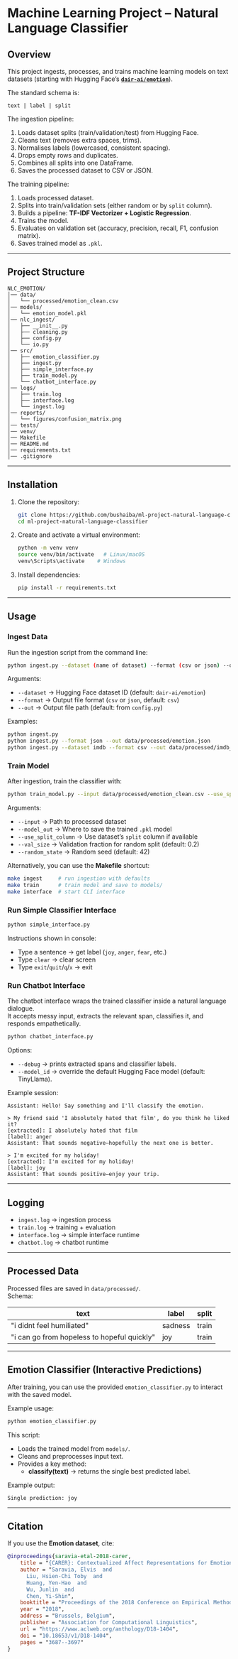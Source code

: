 # Machine Learning Project – Natural Language Classifier  

## Overview  
This project ingests, processes, and trains machine learning models on text datasets (starting with Hugging Face’s **[`dair-ai/emotion`](https://huggingface.co/datasets/dair-ai/emotion)**).  

The standard schema is:  
```
text | label | split
```

The ingestion pipeline:  
1. Loads dataset splits (train/validation/test) from Hugging Face.  
2. Cleans text (removes extra spaces, trims).  
3. Normalises labels (lowercased, consistent spacing).  
4. Drops empty rows and duplicates.  
5. Combines all splits into one DataFrame.  
6. Saves the processed dataset to CSV or JSON.  

The training pipeline:  
1. Loads processed dataset.  
2. Splits into train/validation sets (either random or by `split` column).  
3. Builds a pipeline: **TF-IDF Vectorizer + Logistic Regression**.  
4. Trains the model.  
5. Evaluates on validation set (accuracy, precision, recall, F1, confusion matrix).  
6. Saves trained model as `.pkl`.  

---

## Project Structure  
```
NLC_EMOTION/
│── data/
│   └── processed/emotion_clean.csv
│── models/
│   └── emotion_model.pkl
│── nlc_ingest/
│   ├── __init__.py
│   ├── cleaning.py
│   ├── config.py
│   └── io.py
│── src/
│   ├── emotion_classifier.py
│   ├── ingest.py
│   ├── simple_interface.py
│   ├── train_model.py
│   └── chatbot_interface.py
│── logs/
│   ├── train.log
│   ├── interface.log
│   └── ingest.log
│── reports/
│   └── figures/confusion_matrix.png
│── tests/
│── venv/
│── Makefile
│── README.md
│── requirements.txt
│── .gitignore
```

---

## Installation  

1. Clone the repository:  
   ```bash
   git clone https://github.com/bushaiba/ml-project-natural-language-classifier.git
   cd ml-project-natural-language-classifier
   ```

2. Create and activate a virtual environment:  
   ```bash
   python -m venv venv
   source venv/bin/activate   # Linux/macOS
   venv\Scripts\activate    # Windows
   ```

3. Install dependencies:  
   ```bash
   pip install -r requirements.txt
   ```

---

## Usage  

### Ingest Data
Run the ingestion script from the command line:
```bash
python ingest.py --dataset (name of dataset) --format (csv or json) --out (path to output file)
```

Arguments:  
- `--dataset` → Hugging Face dataset ID (default: `dair-ai/emotion`)  
- `--format`  → Output file format (`csv` or `json`, default: `csv`)  
- `--out`     → Output file path (default: from `config.py`)  

Examples:  
```bash
python ingest.py
python ingest.py --format json --out data/processed/emotion.json
python ingest.py --dataset imdb --format csv --out data/processed/imdb_clean.csv
```

### Train Model
After ingestion, train the classifier with:  
```bash
python train_model.py --input data/processed/emotion_clean.csv --use_split_column --model_out models/emotion_logreg_tfidf.pkl
```

Arguments:  
- `--input` → Path to processed dataset  
- `--model_out` → Where to save the trained `.pkl` model  
- `--use_split_column` → Use dataset’s `split` column if available  
- `--val_size` → Validation fraction for random split (default: 0.2)  
- `--random_state` → Random seed (default: 42)  

Alternatively, you can use the **Makefile** shortcut:  
```bash
make ingest     # run ingestion with defaults
make train      # train model and save to models/
make interface  # start CLI interface
```

### Run Simple Classifier Interface  
```bash
python simple_interface.py
```
Instructions shown in console:  
- Type a sentence → get label (`joy`, `anger`, `fear`, etc.)  
- Type `clear` → clear screen  
- Type `exit`/`quit`/`q`/`x` → exit  

### Run Chatbot Interface  
The chatbot interface wraps the trained classifier inside a natural language dialogue.  
It accepts messy input, extracts the relevant span, classifies it, and responds empathetically.  

```bash
python chatbot_interface.py
```

Options:  
- `--debug` → prints extracted spans and classifier labels.  
- `--model_id` → override the default Hugging Face model (default: TinyLlama).  

Example session:  
```
Assistant: Hello! Say something and I'll classify the emotion.

> My friend said 'I absolutely hated that film', do you think he liked it?
[extracted]: I absolutely hated that film
[label]: anger
Assistant: That sounds negative—hopefully the next one is better.

> I'm excited for my holiday!
[extracted]: I'm excited for my holiday!
[label]: joy
Assistant: That sounds positive—enjoy your trip.
```

---

## Logging  
- `ingest.log` → ingestion process  
- `train.log` → training + evaluation  
- `interface.log` → simple interface runtime  
- `chatbot.log` → chatbot runtime  

---

## Processed Data  
Processed files are saved in `data/processed/`.  
Schema:  

| text                                        | label    | split   |
|---------------------------------------------|----------|---------|
| "i didnt feel humiliated"                   | sadness  | train   |
| "i can go from hopeless to hopeful quickly" | joy      | train   |

---

## Emotion Classifier (Interactive Predictions)
After training, you can use the provided `emotion_classifier.py` to interact with the saved model.  

Example usage:  
```bash
python emotion_classifier.py
```

This script:  
- Loads the trained model from `models/`.  
- Cleans and preprocesses input text.  
- Provides a key method:  
  - **classify(text)** → returns the single best predicted label.   

Example output:  
```
Single prediction: joy
```

---

## Citation  

If you use the **Emotion dataset**, cite:  

```bibtex
@inproceedings{saravia-etal-2018-carer,
    title = "{CARER}: Contextualized Affect Representations for Emotion Recognition",
    author = "Saravia, Elvis  and
      Liu, Hsien-Chi Toby  and
      Huang, Yen-Hao  and
      Wu, Junlin  and
      Chen, Yi-Shin",
    booktitle = "Proceedings of the 2018 Conference on Empirical Methods in Natural Language Processing",
    year = "2018",
    address = "Brussels, Belgium",
    publisher = "Association for Computational Linguistics",
    url = "https://www.aclweb.org/anthology/D18-1404",
    doi = "10.18653/v1/D18-1404",
    pages = "3687--3697"
}
```
